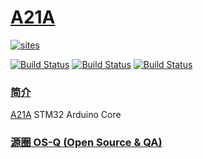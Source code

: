 ﻿# [A21A](https://github.com/OS-Q/A21A)

[![sites](http://182.61.61.133/link/resources/OSQ.png)](http://www.OS-Q.com)

[![Build Status](https://github.com/OS-Q/A21A/workflows/CI/badge.svg)](https://github.com/OS-Q/A21A/actions/workflows/CI.yml)
[![Build Status](https://github.com/OS-Q/A21A/workflows/CD/badge.svg)](https://github.com/OS-Q/A21A/actions/workflows/CD.yml)
[![Build Status](https://github.com/OS-Q/A21A/workflows/nightly/badge.svg)](https://github.com/OS-Q/A21A/actions/workflows/nightly.yml)

### [简介](https://github.com/OS-Q/A21A/wiki)

[A21A](https://github.com/OS-Q/A21A) STM32 Arduino Core

### [源圈 OS-Q (Open Source & QA) ](http://www.OS-Q.com)
